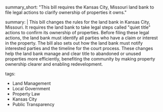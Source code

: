 summary_short: "This bill requires the Kansas City, Missouri land bank to file legal actions to clarify ownership of properties it owns."

summary: |
  This bill changes the rules for the land bank in Kansas City, Missouri. It requires the land bank to take legal steps called "quiet title" actions to confirm its ownership of properties. Before filing these legal actions, the land bank must identify all parties who have a claim or interest in the property. The bill also sets out how the land bank must notify interested parties and the timeline for the court process. These changes help the land bank manage and clear title to abandoned or unused properties more efficiently, benefiting the community by making property ownership clearer and enabling redevelopment.

tags:
  - Land Management
  - Local Government
  - Property Law
  - Kansas City
  - Public Transparency
